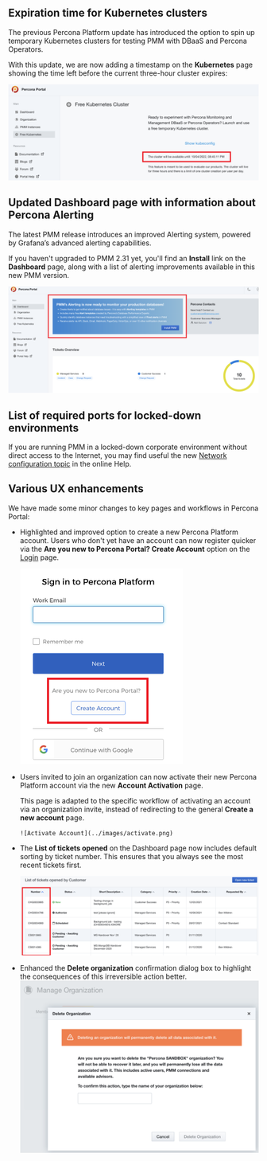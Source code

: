 ## Expiration time for Kubernetes clusters
The previous Percona Platform update has introduced the option to spin up temporary Kubernetes clusters for testing PMM with DBaaS and Percona Operators. 

With this update, we are now adding a timestamp on the **Kubernetes** page showing the time left before the current three-hour cluster expires:  

![Cluster Expiration Time](../images/cluster_expiration_time.png)

## Updated Dashboard page with information about Percona Alerting

The latest PMM release introduces an improved Alerting system, powered by Grafana’s advanced alerting capabilities. 

If you haven't upgraded to PMM 2.31 yet, you'll find an **Install** link on the **Dashboard** page, along with a list of alerting improvements available in this new PMM version. 

![Alerting Banner](../images/banner.png)

## List of required ports for locked-down environments

If you are running PMM in a locked-down corporate environment without direct access to the Internet, you may find useful the new [Network configuration topic](https://docs.percona.com/percona-platform/network.html) in the online Help.

## Various UX enhancements 

We have made some minor changes to key pages and workflows in Percona Portal:

- Highlighted and improved option to create a new Percona Platform account. Users who don't yet have an account can now register quicker via the **Are you new to Percona Portal? Create Account** option on the [Login](https://portal.percona.com/login) page. 
  
    ![Create Account Link](../images/create_account.png) 

- Users invited to join an organization can now activate their new Percona Platform account via the new **Account Activation** page. 

    This page is adapted to the specific workflow of activating an account via an organization invite, instead of redirecting to the general **Create a new account** page.  
      
      ![Activate Account](../images/activate.png)

- The **List of tickets opened** on the Dashboard page now includes default sorting by ticket number. 
   This ensures that you always see the most recent tickets first. 
   
     ![Sort Tickets by Number](../images/sorting_number.png)

- Enhanced the **Delete organization** confirmation dialog box to highlight the consequences of this irreversible action better. 
    ![Delete confirmation](../images/delete_confirmation.png)


